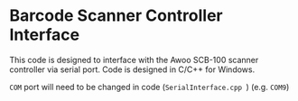 # Barcode Scanner Controller Interface

This code is designed to interface with the Awoo SCB-100 scanner controller via serial port. Code is designed in C/C++ for Windows.

`COM` port will need to be changed in code (`SerialInterface.cpp `) (e.g. `COM9`)
